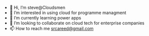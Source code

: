 - 👋 Hi, I’m steve@Cloudsmen
- 👀 I’m interested in using cloud for programme managment 
- 🌱 I’m currently learning power apps 
- 💞️ I’m looking to collaborate on cloud tech for enterprise companies
- 📫 How to reach me srcareed@gmail.com

<!---
Cloudsmen/Cloudsmen is a ✨ special ✨ repository because its `README.md` (this file) appears on your GitHub profile.
You can click the Preview link to take a look at your changes.
--->
